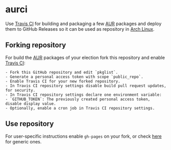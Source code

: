 # aurci

Use [Travis CI] for building and packaging a few [AUR] packages and deploy them
to GitHub Releases so it can be used as repository in [Arch Linux].

## Forking repository

For build the [AUR] packages of your election fork this repository and enable
[Travis CI]:

```
- Fork this GitHub repository and edit `pkglist`.
- Generate a personal access token with scope `public_repo`.
- Enable Travis CI for your new forked repository.
- In Travis CI repository settings disable build pull request updates, for security.
- In Travis CI repository settings declare one environment variable:
- `GITHUB_TOKEN`: The previously created personal access token, disable display value.
- Optionally, enable a cron job in Travis CI repository settings.
```

## Use repository

For user-specific instructions enable `gh-pages` on your fork, or check [here]
for generic ones.

[Arch Linux]: https://www.archlinux.org/
[AUR]:        https://aur.archlinux.org/
[here]:       https://localnet.github.io/aurci/
[Travis CI]:  https://travis-ci.com/
